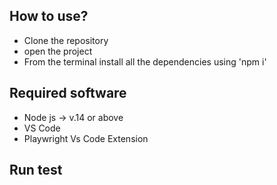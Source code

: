 ## How to use?

- Clone the repository
- open the project
- From the terminal install all the dependencies using 'npm i'

## Required software

- Node js -> v.14 or above
- VS Code
- Playwright Vs Code Extension

## Run test